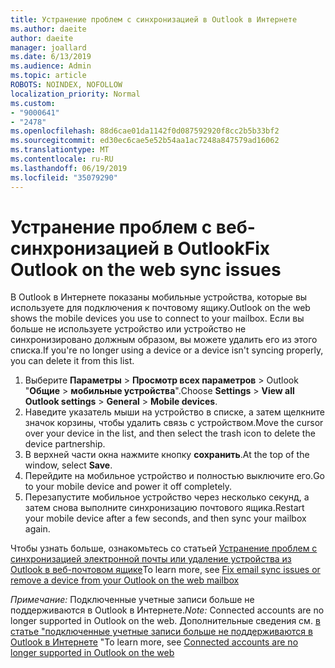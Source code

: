 ```yaml
---
title: Устранение проблем с синхронизацией в Outlook в Интернете
ms.author: daeite
author: daeite
manager: joallard
ms.date: 6/13/2019
ms.audience: Admin
ms.topic: article
ROBOTS: NOINDEX, NOFOLLOW
localization_priority: Normal
ms.custom:
- "9000641"
- "2478"
ms.openlocfilehash: 88d6cae01da1142f0d087592920f8cc2b5b33bf2
ms.sourcegitcommit: ed30ec6cae5e52b54aa1ac7248a847579ad16062
ms.translationtype: MT
ms.contentlocale: ru-RU
ms.lasthandoff: 06/19/2019
ms.locfileid: "35079290"
---
```

# <a name="fix-outlook-on-the-web-sync-issues"></a><span data-ttu-id="69afd-102">Устранение проблем с веб-синхронизацией в Outlook</span><span class="sxs-lookup"><span data-stu-id="69afd-102">Fix Outlook on the web sync issues</span></span>

<span data-ttu-id="69afd-103">В Outlook в Интернете показаны мобильные устройства, которые вы используете для подключения к почтовому ящику.</span><span class="sxs-lookup"><span data-stu-id="69afd-103">Outlook on the web shows the mobile devices you use to connect to your mailbox.</span></span> <span data-ttu-id="69afd-104">Если вы больше не используете устройство или устройство не синхронизировано должным образом, вы можете удалить его из этого списка.</span><span class="sxs-lookup"><span data-stu-id="69afd-104">If you're no longer using a device or a device isn't syncing properly, you can delete it from this list.</span></span>

1. <span data-ttu-id="69afd-105">Выберите **Параметры** > **Просмотр всех параметров** > Outlook "**Общие** > **мобильные устройства**".</span><span class="sxs-lookup"><span data-stu-id="69afd-105">Choose **Settings** > **View all Outlook settings** > **General** > **Mobile devices**.</span></span>
1. <span data-ttu-id="69afd-106">Наведите указатель мыши на устройство в списке, а затем щелкните значок корзины, чтобы удалить связь с устройством.</span><span class="sxs-lookup"><span data-stu-id="69afd-106">Move the cursor over your device in the list, and then select the trash icon to delete the device partnership.</span></span>
1. <span data-ttu-id="69afd-107">В верхней части окна нажмите кнопку **сохранить**.</span><span class="sxs-lookup"><span data-stu-id="69afd-107">At the top of the window, select **Save**.</span></span>
1. <span data-ttu-id="69afd-108">Перейдите на мобильное устройство и полностью выключите его.</span><span class="sxs-lookup"><span data-stu-id="69afd-108">Go to your mobile device and power it off completely.</span></span>
1. <span data-ttu-id="69afd-109">Перезапустите мобильное устройство через несколько секунд, а затем снова выполните синхронизацию почтового ящика.</span><span class="sxs-lookup"><span data-stu-id="69afd-109">Restart your mobile device after a few seconds, and then sync your mailbox again.</span></span>

<span data-ttu-id="69afd-110">Чтобы узнать больше, ознакомьтесь со статьей [Устранение проблем с синхронизацией электронной почты или удаление устройства из Outlook в веб-почтовом ящике](https://support.office.com/article/775ed31c-05bd-4ee4-b1b3-33fad7b5b992)</span><span class="sxs-lookup"><span data-stu-id="69afd-110">To learn more, see [Fix email sync issues or remove a device from your Outlook on the web mailbox](https://support.office.com/article/775ed31c-05bd-4ee4-b1b3-33fad7b5b992)</span></span>

<span data-ttu-id="69afd-111">*Примечание:* Подключенные учетные записи больше не поддерживаются в Outlook в Интернете.</span><span class="sxs-lookup"><span data-stu-id="69afd-111">*Note:* Connected accounts are no longer supported in Outlook on the web.</span></span> <span data-ttu-id="69afd-112">Дополнительные сведения см. [в статье "подключенные учетные записи больше не поддерживаются в Outlook в Интернете](https://support.office.com/article/5cc526bf-e928-4a99-8b9f-5e089df7d887) "</span><span class="sxs-lookup"><span data-stu-id="69afd-112">To learn more, see [Connected accounts are no longer supported in Outlook on the web](https://support.office.com/article/5cc526bf-e928-4a99-8b9f-5e089df7d887)</span></span>